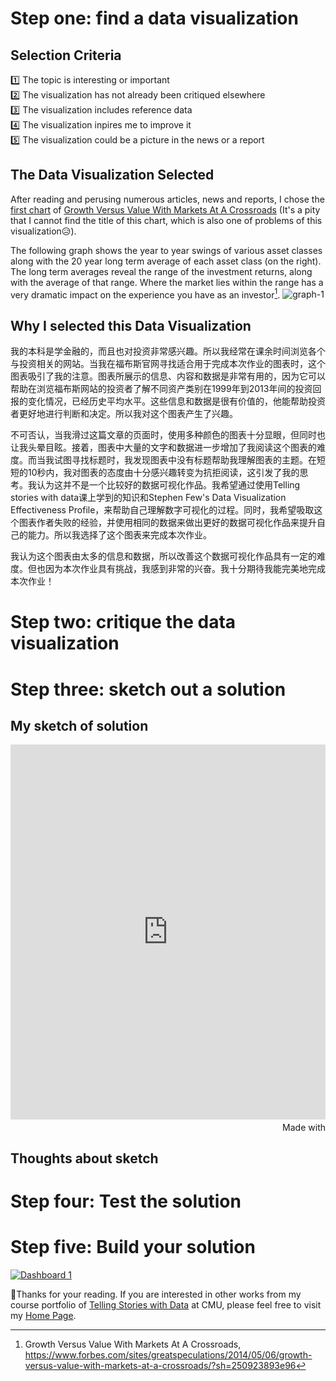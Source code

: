 # Step one: find a data visualization
## Selection Criteria
1️⃣ The topic is interesting or important <br>
2️⃣ The visualization has not already been critiqued elsewhere <br>
3️⃣ The visualization includes reference data <br>
4️⃣ The visualization inpires me to improve it <br>
5️⃣ The visualization could be a picture in the news or a report

## The Data Visualization Selected
After reading and perusing numerous articles, news and reports, I chose the [first chart](https://imageio.forbes.com/blogs-images/greatspeculations/files/2014/05/graph-1.jpg?format=jpg&width=960) of [Growth Versus Value With Markets At A Crossroads](https://www.forbes.com/sites/greatspeculations/2014/05/06/growth-versus-value-with-markets-at-a-crossroads/?sh=250923893e96) (It's a pity that I cannot find the title of this chart, which is also one of problems of this visualization😥). 

The following graph shows the year to year swings of various asset classes along with the 20 year long term average of each asset class (on the right).  The long term averages reveal the range of the investment returns, along with the average of that range.  Where the market lies within the range has a very dramatic impact on the experience you have as an investor[^1].
![graph-1](https://user-images.githubusercontent.com/107164906/216509426-232dbac4-7d61-42c9-b3be-9cf192aff2b0.jpg)

[^1]: Growth Versus Value With Markets At A Crossroads, https://www.forbes.com/sites/greatspeculations/2014/05/06/growth-versus-value-with-markets-at-a-crossroads/?sh=250923893e96

## Why I selected this Data Visualization
我的本科是学金融的，而且也对投资非常感兴趣。所以我经常在课余时间浏览各个与投资相关的网站。当我在福布斯官网寻找适合用于完成本次作业的图表时，这个图表吸引了我的注意。图表所展示的信息、内容和数据是非常有用的，因为它可以帮助在浏览福布斯网站的投资者了解不同资产类别在1999年到2013年间的投资回报的变化情况，已经历史平均水平。这些信息和数据是很有价值的，他能帮助投资者更好地进行判断和决定。所以我对这个图表产生了兴趣。

不可否认，当我滑过这篇文章的页面时，使用多种颜色的图表十分显眼，但同时也让我头晕目眩。接着，图表中大量的文字和数据进一步增加了我阅读这个图表的难度。而当我试图寻找标题时，我发现图表中没有标题帮助我理解图表的主题。在短短的10秒内，我对图表的态度由十分感兴趣转变为抗拒阅读，这引发了我的思考。我认为这并不是一个比较好的数据可视化作品。我希望通过使用Telling stories with data课上学到的知识和Stephen Few's Data Visualization Effectiveness Profile，来帮助自己理解数字可视化的过程。同时，我希望吸取这个图表作者失败的经验，并使用相同的数据来做出更好的数据可视化作品来提升自己的能力。所以我选择了这个图表来完成本次作业。

我认为这个图表由太多的信息和数据，所以改善这个数据可视化作品具有一定的难度。但也因为本次作业具有挑战，我感到非常的兴奋。我十分期待我能完美地完成本次作业！


# Step two: critique the data visualization



# Step three: sketch out a solution

## My sketch of solution
<iframe src='https://flo.uri.sh/visualisation/12632973/embed' title='Interactive or visual content' class='flourish-embed-iframe' frameborder='0' scrolling='no' style='width:100%;height:600px;' sandbox='allow-same-origin allow-forms allow-scripts allow-downloads allow-popups allow-popups-to-escape-sandbox allow-top-navigation-by-user-activation'></iframe><div style='width:100%!;margin-top:4px!important;text-align:right!important;'><a class='flourish-credit' href='https://public.flourish.studio/visualisation/12632973/?utm_source=embed&utm_campaign=visualisation/12632973' target='_top' style='text-decoration:none!important'><img alt='Made with Flourish' src='https://public.flourish.studio/resources/made_with_flourish.svg' style='width:105px!important;height:16px!important;border:none!important;margin:0!important;'> </a></div>

## Thoughts about sketch


# Step four: Test the solution

# Step five: Build your solution
<div class='tableauPlaceholder' id='viz1675491998855' style='position: relative'><noscript><a href='#'><img alt='Dashboard 1 ' src='https:&#47;&#47;public.tableau.com&#47;static&#47;images&#47;Fi&#47;FinalchartofAssignment34&#47;Dashboard1&#47;1_rss.png' style='border: none' /></a></noscript><object class='tableauViz'  style='display:none;'><param name='host_url' value='https%3A%2F%2Fpublic.tableau.com%2F' /> <param name='embed_code_version' value='3' /> <param name='site_root' value='' /><param name='name' value='FinalchartofAssignment34&#47;Dashboard1' /><param name='tabs' value='no' /><param name='toolbar' value='yes' /><param name='static_image' value='https:&#47;&#47;public.tableau.com&#47;static&#47;images&#47;Fi&#47;FinalchartofAssignment34&#47;Dashboard1&#47;1.png' /> <param name='animate_transition' value='yes' /><param name='display_static_image' value='yes' /><param name='display_spinner' value='yes' /><param name='display_overlay' value='yes' /><param name='display_count' value='yes' /><param name='language' value='zh-CN' /><param name='filter' value='publish=yes' /></object>
</div>                
<script type='text/javascript'>                    var divElement = document.getElementById('viz1675491998855');                    var vizElement = divElement.getElementsByTagName('object')[0];                    if ( divElement.offsetWidth > 800 ) { vizElement.style.width='1200px';vizElement.style.height='727px';} else if ( divElement.offsetWidth > 500 ) { vizElement.style.width='1200px';vizElement.style.height='727px';} else { vizElement.style.width='100%';vizElement.style.height='977px';}                     var scriptElement = document.createElement('script');                    scriptElement.src = 'https://public.tableau.com/javascripts/api/viz_v1.js';                    vizElement.parentNode.insertBefore(scriptElement, vizElement);                
</script>


🥰Thanks for your reading. If you are interested in other works from my course portfolio of [Telling Stories with Data](https://api.heinz.cmu.edu/courses_api/course_detail/94-870/) at CMU, please feel free to visit my [Home Page](https://ivyliyuxuan.github.io/LI-YUXUAN-TSWD-Portfolio/). 
